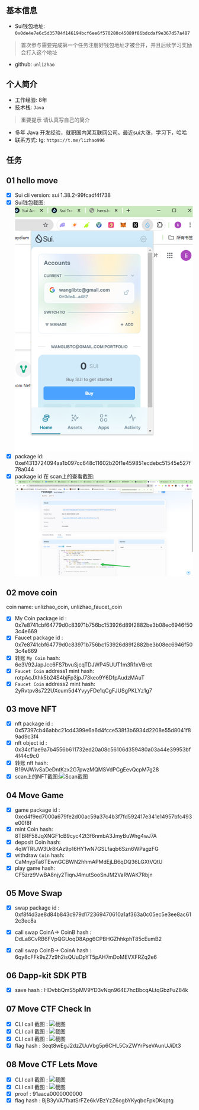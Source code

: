 ## 基本信息
- Sui钱包地址: `0x0de4e7e6c5d35784f146194bcf6ee6f570280c45089f86bdcdaf9e367d57a487 `
> 首次参与需要完成第一个任务注册好钱包地址才被合并，并且后续学习奖励会打入这个地址
- github: `unlizhao`

## 个人简介
- 工作经验: 8年
- 技术栈: `Java`
> 重要提示 请认真写自己的简介
- 多年 Java 开发经验，就职国内某互联网公司。最近sui大涨，学习下，哈哈
- 联系方式: tg: `https://t.me/lizhao996` 

## 任务

##   01 hello move  
- [x] Sui cli version: sui 1.38.2-99fcadf4f738
- [x] Sui钱包截图: ![Sui钱包截图](./img/task1-1.png)
- [x] package id:   0xef4313724094aa1b097cc648c11602b20f1e459851ecdebc51545e527f78a044
- [x] package id 在 scan上的查看截图:![Scan截图](./img/task1-2.png)

##   02 move coin
coin name: unlizhao_coin, unlizhao_faucet_coin
- [x] My Coin package id : 0x7e8741cbf64779d0c83971b756bc153926d89f2882be3b08ec6946f503c4e669
- [x] Faucet package id : 0x7e8741cbf64779d0c83971b756bc153926d89f2882be3b08ec6946f503c4e669
- [x] 转账 `My Coin` hash: 6e3V92JapJcc6FS7bvuSjcqTDJWP45UUT1m3R1xVBrct
- [x] `Faucet Coin` address1 mint hash: rotpAcJXhk5b24S4bjFp3jpJ73keo9Y6DfpAudzMAuT
- [x] `Faucet Coin` address2 mint hash: 2yRvtpv8s722UXcum5d4YvyyFDe1qCgFJUSgPKLYz1g7

##   03 move NFT
- [x] nft package id : 0x57397cb46abbc21cd4399e6a6d4fcce538f3b6934d2208e55d8041f89ad9c3f4     
- [x] nft object id :  0x34cf1ae9a7b4556b611732ed20a08c56106d359480a03a44e39953bf4f44c9c0
- [x] 转账 nft  hash: B19VJWivSaDeDntKzx2G7pwzMQMSVdPCgEevQcpM7g28
- [x] scan上的NFT截图:![Scan截图](./img/scan3.png)

##   04 Move Game
- [x] game package id : 0xcd4f9ed7000a679fe2d00ac59a37c4b3f7fd592417e341e14957bfc493e00f8f
- [x] mint Coin hash: 8TBRF58JqXNGF1cB9cyc42t3f6nmbA3JmyBuWhg4wJ7A
- [x] deposit Coin hash: 4qWTRtJW3Ur8KAz9p16HY1wN7GSLfaqb6Szn6WPagzFG
- [x] withdraw `Coin` hash: CaMnypTa6TEwnGCBWN2hhmAPMdEjLB6qDQ36LGXtVQtU
- [x] play game hash: CF5zrz9VwBA8njy2TiqnJ4mutSooSnJM2VaRWAK7Rbjn

##   05 Move Swap
- [x] swap package id : 0xf8f4d3ae8d84b843c979d172369470610a1af363a0c05ec5e3ee8ac612c3ec8a 
- [x] call swap CoinA-> CoinB  hash : DdLa8CvRB6FVpQGUoqD8Apg6CPBHGZhhkphT85cEumB2
- [x] call swap CoinB-> CoinA  hash : 6qy8cFFk9sZ7z9h2isQUuDpYT5pAH7mDoMEVXFRZq2e6


##   06 Dapp-kit SDK PTB
- [x] save hash : HDvbbQmS5pMV9YD3vNqn964E7hcBbcqALtqGbzFuZ84k

##   07 Move CTF Check In
- [x] CLI call 截图 : ![截图](./img/scan7-1.png)
- [x] CLI call 截图 : ![截图](./img/scan7-2.png)
- [x] CLI call 截图 : ![截图](./img/scan7-3.png)
- [x] flag hash : 3eqt8wEgJ2dzZUuVbg5p6CHL5CxZWYrPseVAunUJiDt3

##   08 Move CTF Lets Move
- [x] CLI call 截图 : ![截图](./img/scan8-1.png)
- [x] CLI call 截图 : ![截图](./img/scan8-2.png)
- [x] proof : 91aaca0000000000
- [x] flag hash : BjB3yVA7fxatSrFZe6kVBzYzZ6cgbYKyqbcFpkDKqptg

